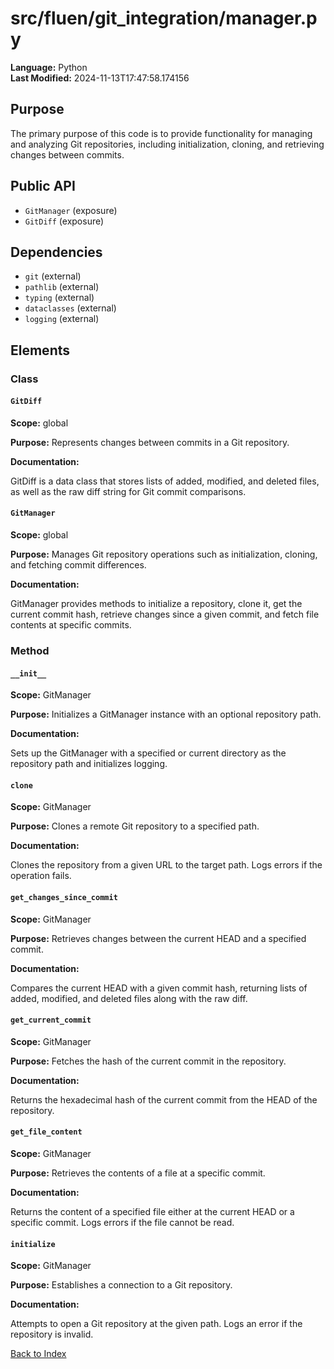 # src/fluen/git_integration/manager.py

**Language:** Python  
**Last Modified:** 2024-11-13T17:47:58.174156

## Purpose

The primary purpose of this code is to provide functionality for managing and analyzing Git repositories, including initialization, cloning, and retrieving changes between commits.

## Public API

- `GitManager` (exposure)
- `GitDiff` (exposure)

## Dependencies

- `git` (external)
- `pathlib` (external)
- `typing` (external)
- `dataclasses` (external)
- `logging` (external)

## Elements

### Class

#### `GitDiff`

**Scope:** global

**Purpose:** Represents changes between commits in a Git repository.

**Documentation:**

GitDiff is a data class that stores lists of added, modified, and deleted files, as well as the raw diff string for Git commit comparisons.

#### `GitManager`

**Scope:** global

**Purpose:** Manages Git repository operations such as initialization, cloning, and fetching commit differences.

**Documentation:**

GitManager provides methods to initialize a repository, clone it, get the current commit hash, retrieve changes since a given commit, and fetch file contents at specific commits.

### Method

#### `__init__`

**Scope:** GitManager

**Purpose:** Initializes a GitManager instance with an optional repository path.

**Documentation:**

Sets up the GitManager with a specified or current directory as the repository path and initializes logging.

#### `clone`

**Scope:** GitManager

**Purpose:** Clones a remote Git repository to a specified path.

**Documentation:**

Clones the repository from a given URL to the target path. Logs errors if the operation fails.

#### `get_changes_since_commit`

**Scope:** GitManager

**Purpose:** Retrieves changes between the current HEAD and a specified commit.

**Documentation:**

Compares the current HEAD with a given commit hash, returning lists of added, modified, and deleted files along with the raw diff.

#### `get_current_commit`

**Scope:** GitManager

**Purpose:** Fetches the hash of the current commit in the repository.

**Documentation:**

Returns the hexadecimal hash of the current commit from the HEAD of the repository.

#### `get_file_content`

**Scope:** GitManager

**Purpose:** Retrieves the contents of a file at a specific commit.

**Documentation:**

Returns the content of a specified file either at the current HEAD or a specific commit. Logs errors if the file cannot be read.

#### `initialize`

**Scope:** GitManager

**Purpose:** Establishes a connection to a Git repository.

**Documentation:**

Attempts to open a Git repository at the given path. Logs an error if the repository is invalid.


[Back to Index](../README.md)